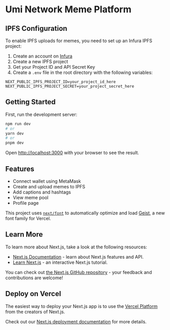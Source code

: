 # Umi Network Meme Platform

## IPFS Configuration

To enable IPFS uploads for memes, you need to set up an Infura IPFS project:

1. Create an account on [Infura](https://infura.io/)
2. Create a new IPFS project
3. Get your Project ID and API Secret Key
4. Create a `.env` file in the root directory with the following variables:
```env
NEXT_PUBLIC_IPFS_PROJECT_ID=your_project_id_here
NEXT_PUBLIC_IPFS_PROJECT_SECRET=your_project_secret_here
```

## Getting Started

First, run the development server:

```bash
npm run dev
# or
yarn dev
# or
pnpm dev
```

Open [http://localhost:3000](http://localhost:3000) with your browser to see the result.

## Features

- Connect wallet using MetaMask
- Create and upload memes to IPFS
- Add captions and hashtags
- View meme pool
- Profile page

This project uses [`next/font`](https://nextjs.org/docs/app/building-your-application/optimizing/fonts) to automatically optimize and load [Geist](https://vercel.com/font), a new font family for Vercel.

## Learn More

To learn more about Next.js, take a look at the following resources:

- [Next.js Documentation](https://nextjs.org/docs) - learn about Next.js features and API.
- [Learn Next.js](https://nextjs.org/learn) - an interactive Next.js tutorial.

You can check out [the Next.js GitHub repository](https://github.com/vercel/next.js) - your feedback and contributions are welcome!

## Deploy on Vercel

The easiest way to deploy your Next.js app is to use the [Vercel Platform](https://vercel.com/new?utm_medium=default-template&filter=next.js&utm_source=create-next-app&utm_campaign=create-next-app-readme) from the creators of Next.js.

Check out our [Next.js deployment documentation](https://nextjs.org/docs/app/building-your-application/deploying) for more details.
